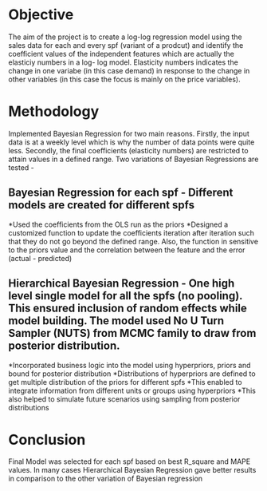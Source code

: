 # Objective
The aim of the project is to create a log-log regression model using the sales data for each and every spf (variant of a prodcut) and identify the coefficient values of the independent features which are actually the elasticiy numbers in a log- log model. Elasticity numbers indicates the change in one variabe (in this case demand) in response to the change in other variables (in this case the focus is mainly on the price variables). 
# Methodology
Implemented Bayesian Regression for two main reasons. Firstly, the input data is at a weekly level which is why the number of data points were quite less. Secondly, the final coefficients (elasticity numbers) are restricted to attain values in a defined range.
Two variations of Bayesian Regressions are tested -
## Bayesian Regression for each spf - Different models are created for different spfs
*Used the coefficients from the OLS run as the priors
*Designed a customized function to update the coefficients iteration after iteration such that they do not go beyond the defined range. Also, the function in sensitive to the priors value and the correlation between the feature and the error (actual - predicted)
## Hierarchical Bayesian Regression - One high level single model for all the spfs (no pooling). This ensured inclusion of random effects while model building. The model used No U Turn Sampler (NUTS) from MCMC family to draw from posterior distribution.
*Incorporated business logic into the model using hyperpriors, priors and bound for posterior distribution
*Distributions of hyperpriors are defined to get multiple distribution of the priors for different spfs
*This enabled to integrate information from different units or groups using hyperpriors
*This also helped to simulate future scenarios using sampling from posterior distributions

# Conclusion
Final Model was selected for each spf based on best R_square and MAPE values. In many cases Hierarchical Bayesian Regression gave better results in comparison to the other variation of Bayesian regression
